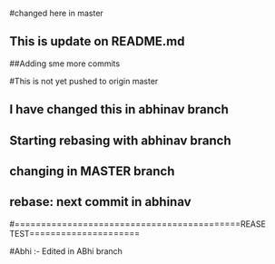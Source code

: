 #changed here in master
## This is update on README.md

##Adding sme more commits

#This is not yet pushed to origin master

## I have changed this in abhinav branch

## Starting rebasing with abhinav branch
## changing in MASTER branch

## rebase: next commit in abhinav
#===========================================REASE TEST=====================

#Abhi :- Edited in ABhi branch